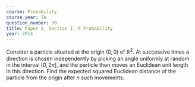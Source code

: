 ```yaml
---
course: Probability
course_year: IA
question_number: 30
title: Paper 2, Section I, F Probability
year: 2014
---
```




Consider a particle situated at the origin $(0,0)$ of $\mathbb{R}^{2}$. At successive times a direction is chosen independently by picking an angle uniformly at random in the interval $[0,2 \pi]$, and the particle then moves an Euclidean unit length in this direction. Find the expected squared Euclidean distance of the particle from the origin after $n$ such movements.